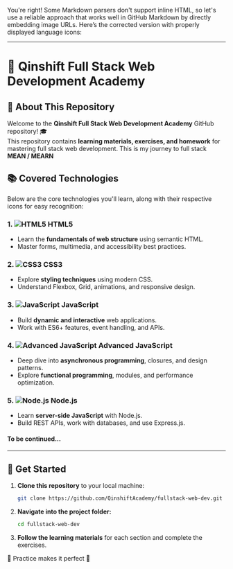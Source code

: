 You're right! Some Markdown parsers don't support inline HTML, so let's use a reliable approach that works well in GitHub Markdown by directly embedding image URLs. Here’s the corrected version with properly displayed language icons:

---

# 🚀 Qinshift Full Stack Web Development Academy

## 📌 About This Repository

Welcome to the **Qinshift Full Stack Web Development Academy** GitHub repository! 🎓  
This repository contains **learning materials, exercises, and homework** for mastering full stack web development. This is my journey to full stack **MEAN / MEARN**

## 📚 Covered Technologies

Below are the core technologies you'll learn, along with their respective icons for easy recognition:

### 1. ![HTML5](https://cdn.jsdelivr.net/gh/devicons/devicon/icons/html5/html5-original.svg) **HTML5**

- Learn the **fundamentals of web structure** using semantic HTML.
- Master forms, multimedia, and accessibility best practices.

### 2. ![CSS3](https://cdn.jsdelivr.net/gh/devicons/devicon/icons/css3/css3-original.svg) **CSS3**

- Explore **styling techniques** using modern CSS.
- Understand Flexbox, Grid, animations, and responsive design.

### 3. ![JavaScript](https://cdn.jsdelivr.net/gh/devicons/devicon/icons/javascript/javascript-original.svg) **JavaScript**

- Build **dynamic and interactive** web applications.
- Work with ES6+ features, event handling, and APIs.

### 4. ![Advanced JavaScript](https://cdn.jsdelivr.net/gh/devicons/devicon/icons/javascript/javascript-original.svg) **Advanced JavaScript**

- Deep dive into **asynchronous programming**, closures, and design patterns.
- Explore **functional programming**, modules, and performance optimization.

### 5. ![Node.js](https://cdn.jsdelivr.net/gh/devicons/devicon/icons/nodejs/nodejs-original.svg) **Node.js**

- Learn **server-side JavaScript** with Node.js.
- Build REST APIs, work with databases, and use Express.js.

#### To be continued...

---

## 🚀 Get Started

1.  **Clone this repository** to your local machine:

    ```sh
    git clone https://github.com/QinshiftAcademy/fullstack-web-dev.git

    ```

2.  **Navigate into the project folder:**

    ```sh
    cd fullstack-web-dev

    ```

3.  **Follow the learning materials** for each section and complete the exercises.

🔗 Practice makes it perfect 🎉
